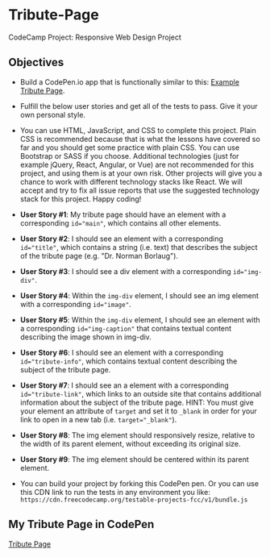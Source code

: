# Tribute-Page
CodeCamp Project: Responsive Web Design Project

## Objectives
- Build a CodePen.io app that is functionally similar to this: [Example Tribute Page](https://codepen.io/freeCodeCamp/full/zNqgVx).

- Fulfill the below user stories and get all of the tests to pass. Give it your own personal style.

- You can use HTML, JavaScript, and CSS to complete this project. Plain CSS is recommended because that is what the lessons have covered so far and you should get some practice with plain CSS. You can use Bootstrap or SASS if you choose. Additional technologies (just for example jQuery, React, Angular, or Vue) are not recommended for this project, and using them is at your own risk. Other projects will give you a chance to work with different technology stacks like React. We will accept and try to fix all issue reports that use the suggested technology stack for this project. Happy coding!

- **User Story #1**: My tribute page should have an element with a corresponding `id="main"`, which contains all other elements.

- **User Story #2**: I should see an element with a corresponding `id="title"`, which contains a string (i.e. text) that describes the subject of the tribute page (e.g. "Dr. Norman Borlaug").

- **User Story #3**: I should see a div element with a corresponding `id="img-div"`.

- **User Story #4**: Within the `img-div` element, I should see an img element with a corresponding `id="image"`.

- **User Story #5**: Within the `img-div` element, I should see an element with a corresponding `id="img-caption"` that contains textual content describing the image shown in img-div.

- **User Story #6**: I should see an element with a corresponding `id="tribute-info"`, which contains textual content describing the subject of the tribute page.

- **User Story #7**: I should see an a element with a corresponding `id="tribute-link"`, which links to an outside site that contains additional information about the subject of the tribute page. HINT: You must give your element an attribute of `target` and set it to `_blank` in order for your link to open in a new tab (i.e. `target="_blank"`).

- **User Story #8**: The img element should responsively resize, relative to the width of its parent element, without exceeding its original size.

- **User Story #9**: The img element should be centered within its parent element.

- You can build your project by forking this CodePen pen. Or you can use this CDN link to run the tests in any environment you like: `https://cdn.freecodecamp.org/testable-projects-fcc/v1/bundle.js`

## My Tribute Page in CodePen
[Tribute Page](https://codepen.io/develop1101/pen/qJadqm)

